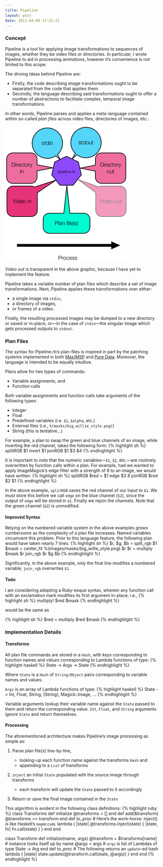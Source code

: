 ```yaml
---
title: Pipeline
layout: post
date: 2011-04-08 17:52:21
---
```

### Concept
Pipeline is a tool for applying image transformations to sequences of images, whether they be video files or directories. In particular, I wrote Pipeline to aid in processing animations, however it’s convenience is not limited to this scope.

The driving ideas behind Pipeline are:
* Firstly, the code describing image transformations ought to be separated from the code that applies them.
* Secondly, the language describing said transformations ought to offer a number of abstractions to facilitate complex, temporal image transformations.

In other words, Pipeline parses and applies a meta-language contained within so-called *plan files* across video files, directories of images, etc.:

<div class="caption">
<img src="/images/pipeline_flowchart.png" alt="Pipeline.rb process flow" />
<p><em>Video out</em> is transparent in the above graphic, because I have yet to implement the feature.</p>
</div>

Pipeline takes a variable number of plan files which describe a set of image transformations. Next, Pipeline applies these transformations over either:
* a single image via `stdin`,
* a directory of images,
* or frames of a video.

Finally, the resulting processed images may be dumped to a new directory or saved or in-place, or—in the case of `stdin`—the singular image which gets processed outputs to `stdout`.

### Plan Files
The syntax for Pipeline.rb’s plan-files is inspired in part by the patching systems implemented in both [Max/MSP](http://cycling74.com/) and [Pure Data](http://puredata.info/). Moreover, the language is intended to be equally intuitive.

Plans allow for two types of commands:
* Variable assignments, and
* Function calls

Both variable assignments and function calls take arguments of the following types:
* Integer
* Float
* Predefined variables (i.e. `$1`, `$alpha`, etc.)
* External files (i.e., `%(masks/big_willie_style.png)`)
* String (this is tentative...)

For example, a plan to swap the green and blue channels of an image, while inverting the red channel, takes the following form:
{% highlight sh %}
splitRGB $1
invert $1
joinRGB $1 $3 $4
{% endhighlight %}

It is important to note that the numeric variables—`$1`, `$2`, etc.—are routinely overwritten by function calls within a plan. For example, had we wanted to apply ImageMagick’s edge filter with a strength of 8 to an image, we would have written:
{% highlight sh %}
splitRGB
$red = $1
edge $3 8
joinRGB $red $2 $1
{% endhighlight %}

In the above example, `splitRGB` saves the red channel of our input to `$1`. We must store this before we call `edge` on the blue channel (`$2`), since the output of `edge` will be stored in `$1`. Finally we rejoin the channels. Note that the green channel (`$2`) is unmodified.

#### Improved Syntax
Relying on the numbered variable system in the above examples grows cumbersome as the complexity of a plan file increases. Named variables circumvent this problem. Prior to this language feature, the following plan would have taken nearly 7 lines:
{% highlight sh %}
$r, $g, $b = split_rgb $1
$mask = center_fit %(images/masks/big_willie_style.png) $r
$r = multiply $mask $r
join_rgb $r $g $b
{% endhighlight %}

Significantly, in the above example, only the final line modifies a numbered variable; `join_rgb` overwrites `$1`.

#### Todo
I am considering adopting a Ruby-esque syntax, wherein any function call with an exclamation mark modifies its first argument in-place; i.e.,
{% highlight sh %}
multiply! $red $mask
{% endhighlight %}

would be the same as

{% highlight sh %}
$red = multiply $red $mask
{% endhighlight %}

### Implementation Details
#### Transforms
All plan file commands are stored in a `Hash`, with *keys* corresponding to function names and *values* corresponding to Lambda functions of type:
{% highlight haskell %}
State -> Args -> State
{% endhighlight %}

Where `State` is a `Hash` of `String/Object` pairs corresponding to variable names and values.

`Args` is an array of Lambda functions of type:
{% highlight haskell %}
State -> Int, Float, String, [String], Magick::Image, ...
{% endhighlight %}

Variable arguments lookup their variable name against the `State` passed to them and return the corresponding value. `Int`, `Float`, and `String` arguments ignore `State` and return themselves.

#### Processing
The aforementioned architecture makes Pipeline’s image processing as simple as:

1. Parse plan file(s) line-by-line,

    * looking-up each function name against the transforms `Hash` and
    * appending to a `List` of transforms

2. `inject` an initial `State` populated with the source image through transforms

    * each transform will update the `State` passed to it accordingly

3. Return or save the final image contained in the `State`

This algorithm is evident in the following class definitions:
{% highlight ruby %}
class Transforms
  def initialize
    @transforms = []
  end
  def add(&transform)
    @transforms << transform
  end
  def to_proc
    # Here’s the work-horse: inject() is like Haskell’s `mapAccumL`
    lambda { |state| @transforms.inject(state) { |state, fn| fn.call(state) } }
  end
end

class Transform
  def initialize(name, args)
    @transform = $transforms[name] # instance looks itself up by name
    @args = args # `args` is list of Lambdas of type State -> Arg
  end
  def to_proc
    # The following returns an `update`-ed hash
    lambda { |state| state.update(@transform.call(state, @args)) }
  end
end
{% endhighlight %}
